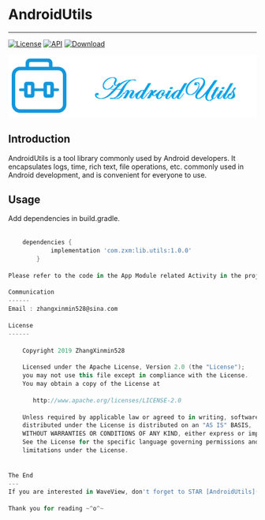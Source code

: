 # AndroidUtils
------
[![License](https://img.shields.io/badge/License%20-Apache%202-337ab7.svg)](https://www.apache.org/licenses/LICENSE-2.0)
[![API](https://img.shields.io/badge/API-19%2B-brightgreen.svg?style=flat)](https://android-arsenal.com/api?level=19)
[ ![Download](https://api.bintray.com/packages/zhangxinmin528/AndroidUtils/AndroidUtils/images/download.svg?version=1.0.0) ](https://bintray.com/zhangxinmin528/AndroidUtils/AndroidUtils/1.0.0/link)
<p align="center">
  <img alt="logo" src="https://github.com/ZhangXinmin528/AndroidUtils/blob/master/app/src/main/assets/util_logo.png"/>
</p>

Introduction
------
AndroidUtils is a tool library commonly used by Android developers. It encapsulates logs, time, rich text, file operations, etc. commonly used in Android development, and is convenient for everyone to use.

Usage
------

Add dependencies in build.gradle.


```groovy

	dependencies {
    		implementation 'com.zxm:lib.utils:1.0.0'
    	}

Please refer to the code in the App Module related Activity in the project.

Communication
------
Email : zhangxinmin528@sina.com

License
------

    Copyright 2019 ZhangXinmin528

    Licensed under the Apache License, Version 2.0 (the "License");
    you may not use this file except in compliance with the License.
    You may obtain a copy of the License at

       http://www.apache.org/licenses/LICENSE-2.0

    Unless required by applicable law or agreed to in writing, software
    distributed under the License is distributed on an "AS IS" BASIS,
    WITHOUT WARRANTIES OR CONDITIONS OF ANY KIND, either express or implied.
    See the License for the specific language governing permissions and
    limitations under the License.


The End
---
If you are interested in WaveView, don't forget to STAR [AndroidUtils](https://github.com/ZhangXinmin528/AndroidUtils).

Thank you for reading ~^o^~